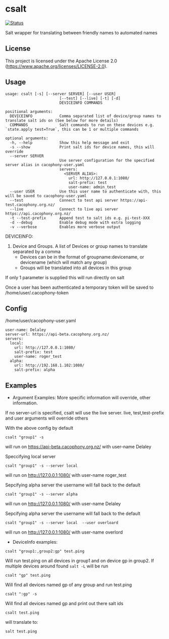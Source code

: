 # csalt

[![Status](https://api.travis-ci.org/TheCacophonyProject/csalt.svg)](https://travis-ci.org/TheCacophonyProject/csalt)

Salt wrapper for translating between friendly names to automated names

## License

This project is licensed under the Apache License 2.0
(https://www.apache.org/licenses/LICENSE-2.0).

## Usage


```
usage: csalt [-s] [--server SERVER] [--user USER]
                        [--test] [--live] [-t] [-d]
                        DEVICEINFO COMMANDS

positional arguments:
  DEVICEINFO            Comma separated list of device/group names to translate salt ids on (See below for more details)
  COMMANDS              Salt commands to run on these devices e.g. `state.apply test=True`, this can be 1 or multiple commands

optional arguments:
  -h, --help            Show this help message and exit
  -s --show             Print salt ids for device names, this will override
  --server SERVER
                        Use server configuration for the specified server alias in cacophony-user.yaml
                        servers:
                          <SERVER ALIAS>:
                            url: http://127.0.0.1:1080/
                            salt-prefix: test
                            user-name: admin_test
  --user USER           Use this user name to authenticate with, this will be saved to cacophony-user.yaml
  --test                Connect to test api server https://api-test.cacophony.org.nz/
  --live                Connect to live api server https://api.cacophony.org.nz/
  -t --test-prefix      Append test to salt ids e.g. pi-test-XXX
  -d --debug            Enable debug mode with extra logging
  -v --verbose          Enables more verbose output
```

DEVICEINFO:
1. Device and Groups. A list of Devices or group names to translate separated by a comma
	- Devices can be in the format of groupname:devicename, or devicename (which will match any group)
	- Groups will be translated into all devices in this group

If only 1 parameter is supplied this will run directly on salt

Once a user has been authenticated a temporary token will be saved to /home/user/.cacophony-token

## Config
/home/user/cacophony-user.yaml

```
user-name: Delaley
server-url: https://api-beta.cacophony.org.nz/
servers:
  local:
    url: http://127.0.0.1:1080/
    salt-prefix: test
    user-name: roger_test
  alpha:
    url: http://192.168.1.102:1080/
    salt-prefix: alpha
```

## Examples

- Argument Examples:
More specific information will override, other information.

If no server-url is specified, csalt will use the live server.
live, test,test-prefix and user arguments will override others

With the above config by default

`csalt "group1" -s`

will run on https://api-beta.cacophony.org.nz/ with user-name Delaley

Speccifying local server

`csalt "group1" -s --server local`

will run on http://127.0.0.1:1080/ with user-name roger_test

Sepcifying alpha server the username will fall back to the default

`csalt "group1" -s --server alpha`

will run on http://127.0.0.1:1080/ with user-name Delaley

Sepcifying alpha server the username will fall back to the default

`csalt "group1" -s --server local  --user overloard`

will run on http://127.0.0.1:1080/ with user-name overlord

- DeviceInfo examples:

`csalt "group1:,group2:gp" test.ping`

Will run test.ping on all devices in group1 and on device gp in group2.
If multiple devices around found `salt -L` will be run

`csalt "gp" test.ping`

Will find all devices named gp of any group and run test.ping

`csalt ":gp" -s`

Will find all devices named gp and print out there salt ids

`csalt test.ping`

will translate to:

`salt test.ping`